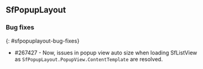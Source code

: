 ## SfPopupLayout

### Bug fixes
{: #sfpopuplayout-bug-fixes}

* \#267427 - Now, issues in popup view auto size when loading SfListView as `SfPopupLayout.PopupView.ContentTemplate` are resolved.